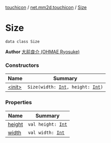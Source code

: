 [touchicon](../../index.md) / [net.mm2d.touchicon](../index.md) / [Size](./index.md)

# Size

`data class Size`

**Author**
[大前良介 (OHMAE Ryosuke)](mailto:ryo@mm2d.net)

### Constructors

| Name | Summary |
|---|---|
| [&lt;init&gt;](-init-.md) | `Size(width: `[`Int`](https://kotlinlang.org/api/latest/jvm/stdlib/kotlin/-int/index.html)`, height: `[`Int`](https://kotlinlang.org/api/latest/jvm/stdlib/kotlin/-int/index.html)`)` |

### Properties

| Name | Summary |
|---|---|
| [height](height.md) | `val height: `[`Int`](https://kotlinlang.org/api/latest/jvm/stdlib/kotlin/-int/index.html) |
| [width](width.md) | `val width: `[`Int`](https://kotlinlang.org/api/latest/jvm/stdlib/kotlin/-int/index.html) |
